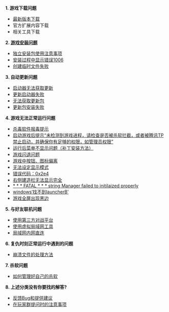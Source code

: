 **1. 游戏下载问题**
- [最新版本下载](./最新版本下载)
- 官方扩展内容下载
- 相关工具下载

**2. [游戏安装问题](游戏安装问题)**
- [独立安装包使用注意事项](./游戏安装问题#独立安装包使用注意事项)
- [安装过程中显示错误1006](./游戏安装问题#安装过程中显示错误1006)
- [创建临时文件失败](./创建临时文件失败)


**3. 自动更新问题**
- [启动器无法获取更新](./启动器无法获得更新)
- [更新启动器失败](./更新启动器失败)
- [无法获取更新包](./无法获取更新包)
- [更新包安装失败](./更新包安装失败)

**4. 游戏无法正常运行问题**
- [杀毒软件报毒提示](./杀毒软件报毒提示)
- [启动游戏后提示“未检测到游戏进程，请检查是否被杀软拦截，或者被腾讯TP禁止启动，并确保你有足够的权限，如管理员权限”](./启动游戏后提示“未检测到游戏进程，请检查是否被杀软拦截，或者被腾讯TP禁止启动，并确保你有足够的权限，如管理员权限”)
- [运行后菜单不显示问题（补丁安装方法）](./运行后菜单不显示问题)
- [游戏闪退问题](./闪退问题)
- [游戏中按钮、图标偏离](游戏中按钮、图标偏离)
- [无法设定显示模式](./无法设定显示模式)
- [错误代码：0x2e4](./错误代码：0x2e4)
- [右侧建造栏无法显示完全](./右侧建造栏无法显示完全)
- [* * * FATAL * * * string Manager failed to initilaized properly](./FATAL弹窗的解决方法)
- [windows‘找不到launcherB’](./windows找不到launcherB)
- [游戏全屏出现黑边](./游戏全屏出现黑边)

**5. 与好友联机问题**
- [使用第三方对战平台](./使用第三方对战平台)
- [使用虚拟局域网工具](使用虚拟局域网工具)
- [局域网内网直连](局域网内网直连)

**6. 复仇时刻正常运行中遇到的问题**
- [崩溃文件的处理方法](./debug文件的处理方法)

**7. 杀软问题**
- [如何管理好自己的杀软](./如何管理好自己的杀软)

**8. 上述分类没有你要找的解答?**
- [反馈Bug和提供建议](./反馈Bug和提供建议)
- [在玩家群提问时的注意事项](./在玩家群提问时的注意事项)